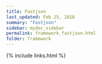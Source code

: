 ```yaml
---
title: Fastjson
last_updated: Feb 25, 2016
summary: "Fastjson"
sidebar: mydoc_sidebar
permalink: framework_fastjson.html
folder: framework
---
```


{% include links.html %}
